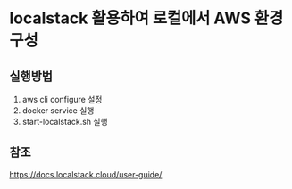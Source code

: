 # localstack 활용하여 로컬에서 AWS 환경 구성

## 실행방법
1. aws cli configure 설정
2. docker service 실행
3. start-localstack.sh 실행

## 참조
https://docs.localstack.cloud/user-guide/
